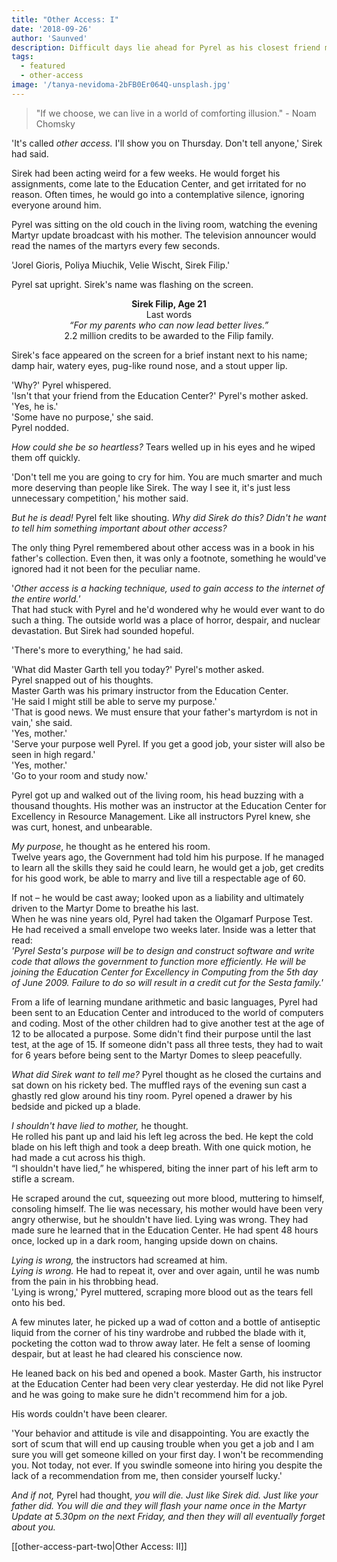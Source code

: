 ```yaml
---
title: "Other Access: I"
date: '2018-09-26'
author: 'Saunved'
description: Difficult days lie ahead for Pyrel as his closest friend mysteriously disappears.
tags:
  - featured
  - other-access
image: '/tanya-nevidoma-2bFB0Er064Q-unsplash.jpg'
---
```


> "If we choose, we can live in a world of comforting illusion."
    - Noam Chomsky

'It's called _other access._ I'll show you on Thursday. Don't tell anyone,' Sirek had said.  

Sirek had been acting weird for a few weeks. He would forget his assignments, come late to the Education Center, and get irritated for no reason. Often times, he would go into a contemplative silence, ignoring everyone around him.  

Pyrel was sitting on the old couch in the living room, watching the evening Martyr update broadcast with his mother. The television announcer would read the names of the martyrs every few seconds.

'Jorel Gioris, Poliya Miuchik, Velie Wischt, Sirek Filip.'

Pyrel sat upright. Sirek's name was flashing on the screen.  

<div style="text-align: center">
<b>Sirek Filip, Age 21 </b><br />
Last words <br /> <em>“For my parents who can now lead better lives.”</em><br /> 2.2 million credits to be awarded to the Filip family.
</div>

Sirek's face appeared on the screen for a brief instant next to his name; damp hair, watery eyes, pug-like round nose, and a stout upper lip.  

'Why?' Pyrel whispered.  
'Isn't that your friend from the Education Center?' Pyrel's mother asked.  
'Yes, he is.'  
'Some have no purpose,' she said.  
Pyrel nodded.

_How could she be so heartless?_
Tears welled up in his eyes and he wiped them off quickly.  

'Don't tell me you are going to cry for him. You are much smarter and much more deserving than people like Sirek. The way I see it, it's just less unnecessary competition,' his mother said.  

_But he is dead!_ Pyrel felt like shouting.
_Why did Sirek do this? Didn't he want to tell him something important about other access?_

The only thing Pyrel remembered about other access was in a book in his father's collection. Even then, it was only a footnote, something he would've ignored had it not been for the peculiar name.

'_Other access is a hacking technique, used to gain access to the internet of the entire world.'_  
That had stuck with Pyrel and he'd wondered why he would ever want to do such a thing. The outside world was a place of horror, despair, and nuclear devastation. But Sirek had sounded hopeful.

'There's more to everything,' he had said.  

'What did Master Garth tell you today?' Pyrel's mother asked.  
Pyrel snapped out of his thoughts.  
Master Garth was his primary instructor from the Education Center.  
'He said I might still be able to serve my purpose.'  
'That is good news. We must ensure that your father's martyrdom is not in vain,' she said.  
'Yes, mother.'  
'Serve your purpose well Pyrel. If you get a good job, your sister will also be seen in high regard.'  
'Yes, mother.'  
'Go to your room and study now.'  

Pyrel got up and walked out of the living room, his head buzzing with a thousand thoughts. His mother was an instructor at the Education Center for Excellency in Resource Management. Like all instructors Pyrel knew, she was curt, honest, and unbearable.  

_My purpose_, he thought as he entered his room.  
Twelve years ago, the Government had told him his purpose. If he managed to learn all the skills they said he could learn, he would get a job, get credits for his good work, be able to marry and live till a respectable age of 60.

If not &#8211; he would be cast away; looked upon as a liability and ultimately driven to the Martyr Dome to breathe his last.  
When he was nine years old, Pyrel had taken the Olgamarf Purpose Test. He had received a small envelope two weeks later. Inside was a letter that read:  
_'Pyrel Sesta's purpose will be to design and construct software and write code that allows the government to function more efficiently. He will be joining the Education Center for Excellency in Computing from the 5th day of June 2009. Failure to do so will result in a credit cut for the Sesta family.'_  

From a life of learning mundane arithmetic and basic languages, Pyrel had been sent to an Education Center and introduced to the world of computers and coding. Most of the other children had to give another test at the age of 12 to be allocated a purpose. Some didn't find their purpose until the last test, at the age of 15. If someone didn't pass all three tests, they had to wait for 6 years before being sent to the Martyr Domes to sleep peacefully.  

_What did Sirek want to tell me?_ Pyrel thought as he closed the curtains and sat down on his rickety bed. The muffled rays of the evening sun cast a ghastly red glow around his tiny room. Pyrel opened a drawer by his bedside and picked up a blade.  

_I shouldn't have lied to mother,_ he thought.  
He rolled his pant up and laid his left leg across the bed. He kept the cold blade on his left thigh and took a deep breath. With one quick motion, he had made a cut across his thigh.  
“I shouldn't have lied,” he whispered, biting the inner part of his left arm to stifle a scream.

He scraped around the cut, squeezing out more blood, muttering to himself, consoling himself. The lie was necessary, his mother would have been very angry otherwise, but he shouldn't have lied. Lying was wrong. They had made sure he learned that in the Education Center. He had spent 48 hours once, locked up in a dark room, hanging upside down on chains.

_Lying is wrong,_ the instructors had screamed at him.  
_Lying is wrong._ He had to repeat it, over and over again, until he was numb from the pain in his throbbing head.  
'Lying is wrong,' Pyrel muttered, scraping more blood out as the tears fell onto his bed.  

A few minutes later, he picked up a wad of cotton and a bottle of antiseptic liquid from the corner of his tiny wardrobe and rubbed the blade with it, pocketing the cotton wad to throw away later. He felt a sense of looming despair, but at least he had cleared his conscience now.  

He leaned back on his bed and opened a book. Master Garth, his instructor at the Education Center had been very clear yesterday. He did not like Pyrel and he was going to make sure he didn't recommend him for a job.  

His words couldn't have been clearer.

'Your behavior and attitude is vile and disappointing. You are exactly the sort of scum that will end up causing trouble when you get a job and I am sure you will get someone killed on your first day. I won't be recommending you. Not today, not ever. If you swindle someone into hiring you despite the lack of a recommendation from me, then consider yourself lucky.'  

_And if not,_ Pyrel had thought, _you will die. Just like Sirek did. Just like your father did. You will die and they will flash your name once in the Martyr Update at 5.30pm on the next Friday, and then they will all eventually forget about you._

[[other-access-part-two|Other Access: II]]